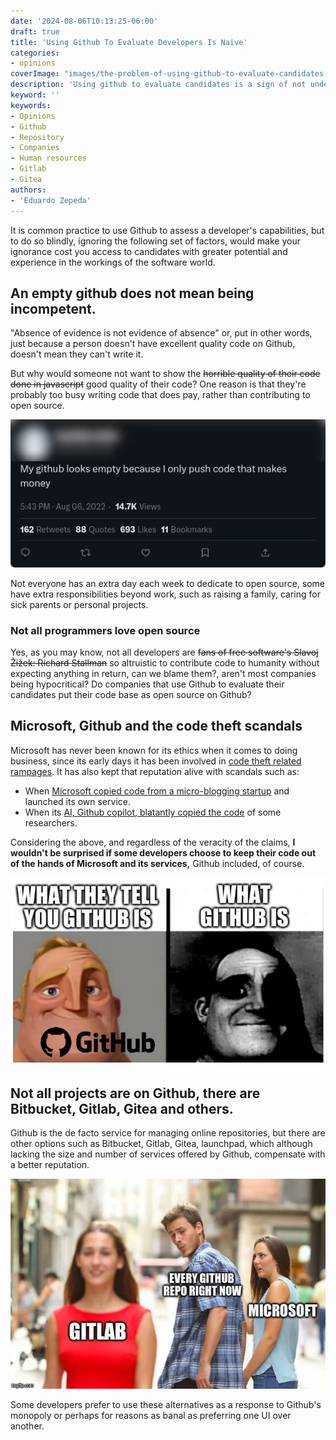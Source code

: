 ```yaml
---
date: '2024-08-06T10:13:25-06:00'
draft: true
title: 'Using Github To Evaluate Developers Is Naive'
categories:
- opinions
coverImage: "images/the-problem-of-using-github-to-evaluate-candidates.jpg"
description: 'Using github to evaluate candidates is a sign of not understanding software world and all its nuances, there are many viable reasons to explain why a developer could refuse to use github'
keyword: ''
keywords:
- Opinions
- Github
- Repository
- Companies
- Human resources
- Gitlab
- Gitea
authors:
- 'Eduardo Zepeda'
---
```


It is common practice to use Github to assess a developer's capabilities, but to do so blindly, ignoring the following set of factors, would make your ignorance cost you access to candidates with greater potential and experience in the workings of the software world.

## An empty github does not mean being incompetent.

"Absence of evidence is not evidence of absence" or, put in other words, just because a person doesn't have excellent quality code on Github, doesn't mean they can't write it. 

But why would someone not want to show the ~~horrible quality of their code done in javascript~~ good quality of their code? One reason is that they're probably too busy writing code that does pay, rather than contributing to open source.

![incendiary tweet that triggers heated discussions](images/tweet-push-code-that-makes-money.webp)

Not everyone has an extra day each week to dedicate to open source, some have extra responsibilities beyond work, such as raising a family, caring for sick parents or personal projects.

### Not all programmers love open source

Yes, as you may know, not all developers are ~~fans of free software's Slavoj Žižek: Richard Stallman~~ so altruistic to contribute code to humanity without expecting anything in return, can we blame them?, aren't most companies being hypocritical? Do companies that use Github to evaluate their candidates put their code base as open source on Github?

## Microsoft, Github and the code theft scandals

Microsoft has never been known for its ethics when it comes to doing business, since its early days it has been involved in [code theft related rampages](https://www.wired.com/2012/08/ms-dos-examined-for-thef/#?). It has also kept that reputation alive with scandals such as:

- When [Microsoft copied code from a micro-blogging startup](https://www.ft.com/content/ab21f416-e9d1-11de-ae43-00144feab49a#?) and launched its own service.
- When its [AI, Github copilot, blatantly copied the code](https://aibusiness.com/responsible-ai/github-s-ai-powered-coding-tool-allegedly-copied-code#?) of some researchers.

Considering the above, and regardless of the veracity of the claims, **I wouldn't be surprised if some developers choose to keep their code out of the hands of Microsoft and its services,** Github included, of course.

![github meme](images/github-meme-invencibles.webp)

## Not all projects are on Github, there are Bitbucket, Gitlab, Gitea and others.

Github is the de facto service for managing online repositories, but there are other options such as Bitbucket, Gitlab, Gitea, launchpad, which although lacking the size and number of services offered by Github, compensate with a better reputation.

![Meme after Microsoft's purchase of Github"](images/meme-github-gitlab.webp)

Some developers prefer to use these alternatives as a response to Github's monopoly or perhaps for reasons as banal as preferring one UI over another.

